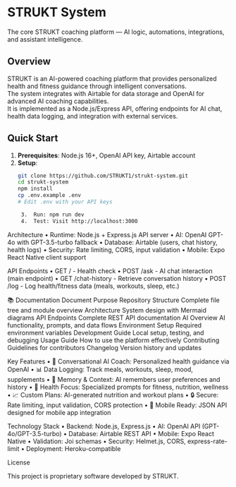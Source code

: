# STRUKT System

The core STRUKT coaching platform — AI logic, automations, integrations, and assistant intelligence.

## Overview

STRUKT is an AI-powered coaching platform that provides personalized health and fitness guidance through intelligent conversations.  
The system integrates with Airtable for data storage and OpenAI for advanced AI coaching capabilities.  
It is implemented as a Node.js/Express API, offering endpoints for AI chat, health data logging, and integration with external services.

## Quick Start

1. **Prerequisites**: Node.js 16+, OpenAI API key, Airtable account
2. **Setup**:
   ```bash
   git clone https://github.com/STRUKT1/strukt-system.git
   cd strukt-system
   npm install
   cp .env.example .env
   # Edit .env with your API keys
   
   	3.	Run: npm run dev
	4.	Test: Visit http://localhost:3000

Architecture
	•	Runtime: Node.js + Express.js API server
	•	AI: OpenAI GPT-4o with GPT-3.5-turbo fallback
	•	Database: Airtable (users, chat history, health logs)
	•	Security: Rate limiting, CORS, input validation
	•	Mobile: Expo React Native client support

API Endpoints
	•	GET / - Health check
	•	POST /ask - AI chat interaction (main endpoint)
	•	GET /chat-history - Retrieve conversation history
	•	POST /log - Log health/fitness data (meals, workouts, sleep, etc.)

📚 Documentation
Document
Purpose
Repository Structure
Complete file tree and module overview
Architecture
System design with Mermaid diagrams
API Endpoints
Complete REST API documentation
AI Overview
AI functionality, prompts, and data flows
Environment Setup
Required environment variables
Development Guide
Local setup, testing, and debugging
Usage Guide
How to use the platform effectively
Contributing
Guidelines for contributors
Changelog
Version history and updates

Key Features
	•	🤖 Conversational AI Coach: Personalized health guidance via OpenAI
	•	📊 Data Logging: Track meals, workouts, sleep, mood, supplements
	•	🧠 Memory & Context: AI remembers user preferences and history
	•	🏥 Health Focus: Specialized prompts for fitness, nutrition, wellness
	•	📈 Custom Plans: AI-generated nutrition and workout plans
	•	🔒 Secure: Rate limiting, input validation, CORS protection
	•	📱 Mobile Ready: JSON API designed for mobile app integration

Technology Stack
	•	Backend: Node.js, Express.js
	•	AI: OpenAI API (GPT-4o/GPT-3.5-turbo)
	•	Database: Airtable REST API
	•	Mobile: Expo React Native
	•	Validation: Joi schemas
	•	Security: Helmet.js, CORS, express-rate-limit
	•	Deployment: Heroku-compatible

License

This project is proprietary software developed by STRUKT.